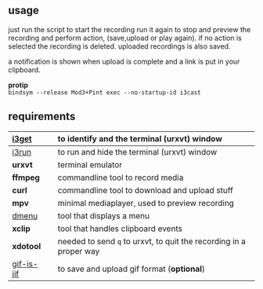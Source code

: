 
usage
-----
just run the script to start the recording run it again to stop and preview the recording and perform action, (save,upload or play again). if no action is selected the recording is deleted. uploaded recordings is also saved.

a notification is shown when upload is complete and a link is put in your clipboard.

**protip**  
`bindsym --release Mod3+Pint exec --no-startup-id i3cast`  

requirements
------------
[i3get](/i3ass/i3get) | to identify and the terminal (urxvt) window
:---|:---
[i3run](/i3ass/i3run) | to run and hide the terminal (urxvt) window
**urxvt**  | terminal emulator
**ffmpeg**  | commandline tool to record media
**curl**   | commandline tool to download and upload stuff
**mpv**    | minimal mediaplayer, used to preview recording
[dmenu](/blog/dmenu) | tool that displays a menu
**xclip**  | tool that handles clipboard events
**xdotool** | needed to send `q` to urxvt, to quit the recording in a proper way
[gif-is-jif](https://github.com/markasoftware/gif-is-jif) | to save and upload gif format (**optional**)


